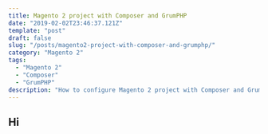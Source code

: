 ```yaml
---
title: Magento 2 project with Composer and GrumPHP 
date: "2019-02-02T23:46:37.121Z"
template: "post"
draft: false
slug: "/posts/magento2-project-with-composer-and-grumphp/"
category: "Magento 2"
tags:
  - "Magento 2"
  - "Composer"
  - "GrumPHP"
description: "How to configure Magento 2 project with Composer and GrumPHP."
---
```


## Hi

